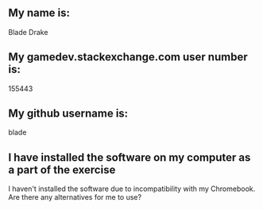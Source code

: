## My name is:
Blade Drake

## My gamedev.stackexchange.com user number is:
155443

## My github username is:
blade

## I have installed the software on my computer as a part of the exercise
I haven't installed the software due to incompatibility with my Chromebook. Are there any alternatives for me to use?
